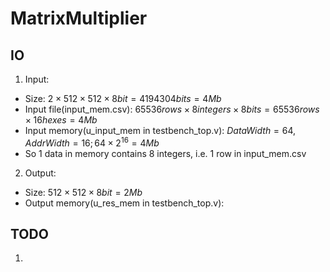 # MatrixMultiplier

## IO
1. Input:
- Size:
$2 \times 512 \times 512 \times 8bit=4194304bits=4Mb$
- Input file(input_mem.csv):
$65536 rows \times 8integers \times 8bits=65536 rows \times 16 hexes = 4Mb$
- Input memory(u_input_mem in testbench_top.v):
$DataWidth = 64, AddrWidth = 16; 64 \times 2^{16} = 4Mb$ 
- So 1 data in memory contains 8 integers, i.e. 1 row in input_mem.csv
2. Output:
- Size:
$512 \times 512 \times 8bit=2Mb$
- Output memory(u_res_mem in testbench_top.v): 
## TODO
1. 